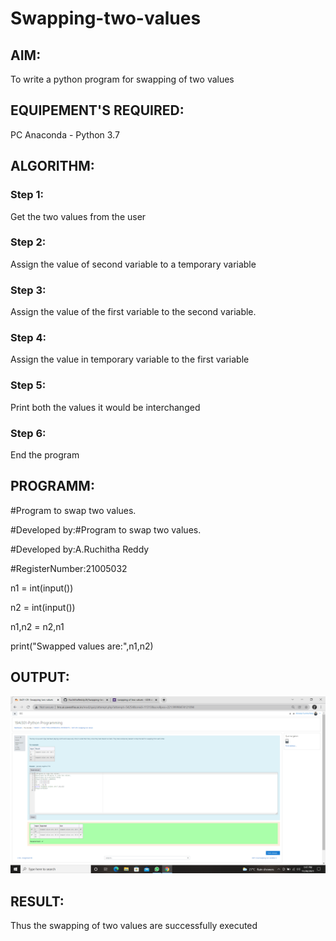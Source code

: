 # Swapping-two-values
## AIM:
To write a python program for swapping of two values
## EQUIPEMENT'S REQUIRED: 
PC
Anaconda - Python 3.7
## ALGORITHM: 
### Step 1:
Get the two values from the user
### Step 2: 
Assign the value of second variable to a temporary variable 
### Step 3: 
Assign the value of the first variable to the second variable.
### Step 4:  
Assign the value in temporary variable to the first variable
### Step 5: 
Print both the values it would be interchanged
### Step 6: 
End the program
## PROGRAMM: 
#Program to swap two values.

#Developed by:#Program to swap two values.

#Developed by:A.Ruchitha Reddy

#RegisterNumber:21005032

n1 = int(input())

n2 = int(input())

n1,n2 = n2,n1

print("Swapped values are:",n1,n2)

## OUTPUT:
![output](https://github.com/RuchithaReddy28/Swapping-two-values/blob/main/Screenshot%20(17).png?raw=true)

## RESULT:
Thus the swapping of two values are successfully executed



